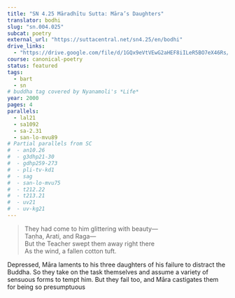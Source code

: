 ```yaml
---
title: "SN 4.25 Māradhītu Sutta: Māra’s Daughters"
translator: bodhi
slug: "sn.004.025"
subcat: poetry
external_url: "https://suttacentral.net/sn4.25/en/bodhi"
drive_links:
  - "https://drive.google.com/file/d/1GQx9eVtVEwG2aHEF8iILeR5BO7eX46Rs/view?usp=drivesdk"
course: canonical-poetry
status: featured
tags:
  - bart
  - sn
# buddha tag covered by Nyanamoli's *Life*
year: 2000
pages: 4
parallels:
  - lal21
  - sa1092
  - sa-2.31
  - san-lo-mvu89
# Partial parallels from SC
#  - an10.26
#  - g3dhp21-30
#  - gdhp259-273
#  - pli-tv-kd1
#  - sag
#  - san-lo-mvu75
#  - t212.22
#  - t213.21
#  - uv21
#  - uv-kg21
---
```


> They had come to him glittering with beauty—  
Taṇha, Arati, and Raga—  
But the Teacher swept them away right there  
As the wind, a fallen cotton tuft.

Depressed, Māra laments to his three daughters of his failure to distract the Buddha.
So they take on the task themselves and assume a variety of sensuous forms to tempt him.
But they fail too, and Māra castigates them for being so presumptuous
